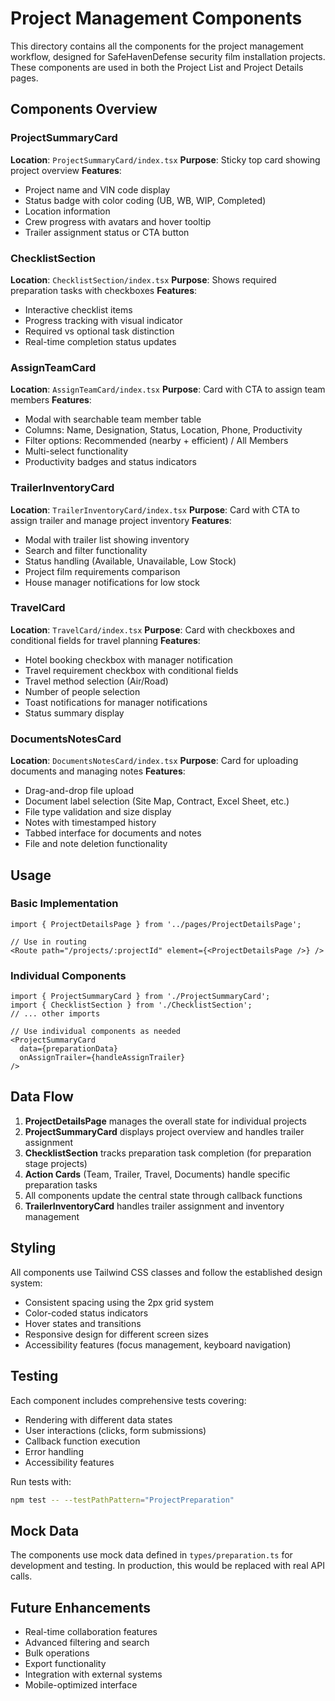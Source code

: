# Project Management Components

This directory contains all the components for the project management workflow, designed for SafeHavenDefense security film installation projects. These components are used in both the Project List and Project Details pages.

## Components Overview

### ProjectSummaryCard
**Location**: `ProjectSummaryCard/index.tsx`
**Purpose**: Sticky top card showing project overview
**Features**:
- Project name and VIN code display
- Status badge with color coding (UB, WB, WIP, Completed)
- Location information
- Crew progress with avatars and hover tooltip
- Trailer assignment status or CTA button

### ChecklistSection
**Location**: `ChecklistSection/index.tsx`
**Purpose**: Shows required preparation tasks with checkboxes
**Features**:
- Interactive checklist items
- Progress tracking with visual indicator
- Required vs optional task distinction
- Real-time completion status updates

### AssignTeamCard
**Location**: `AssignTeamCard/index.tsx`
**Purpose**: Card with CTA to assign team members
**Features**:
- Modal with searchable team member table
- Columns: Name, Designation, Status, Location, Phone, Productivity
- Filter options: Recommended (nearby + efficient) / All Members
- Multi-select functionality
- Productivity badges and status indicators

### TrailerInventoryCard
**Location**: `TrailerInventoryCard/index.tsx`
**Purpose**: Card with CTA to assign trailer and manage project inventory
**Features**:
- Modal with trailer list showing inventory
- Search and filter functionality
- Status handling (Available, Unavailable, Low Stock)
- Project film requirements comparison
- House manager notifications for low stock

### TravelCard
**Location**: `TravelCard/index.tsx`
**Purpose**: Card with checkboxes and conditional fields for travel planning
**Features**:
- Hotel booking checkbox with manager notification
- Travel requirement checkbox with conditional fields
- Travel method selection (Air/Road)
- Number of people selection
- Toast notifications for manager notifications
- Status summary display

### DocumentsNotesCard
**Location**: `DocumentsNotesCard/index.tsx`
**Purpose**: Card for uploading documents and managing notes
**Features**:
- Drag-and-drop file upload
- Document label selection (Site Map, Contract, Excel Sheet, etc.)
- File type validation and size display
- Notes with timestamped history
- Tabbed interface for documents and notes
- File and note deletion functionality

## Usage

### Basic Implementation
```tsx
import { ProjectDetailsPage } from '../pages/ProjectDetailsPage';

// Use in routing
<Route path="/projects/:projectId" element={<ProjectDetailsPage />} />
```

### Individual Components
```tsx
import { ProjectSummaryCard } from './ProjectSummaryCard';
import { ChecklistSection } from './ChecklistSection';
// ... other imports

// Use individual components as needed
<ProjectSummaryCard 
  data={preparationData} 
  onAssignTrailer={handleAssignTrailer} 
/>
```

## Data Flow

1. **ProjectDetailsPage** manages the overall state for individual projects
2. **ProjectSummaryCard** displays project overview and handles trailer assignment
3. **ChecklistSection** tracks preparation task completion (for preparation stage projects)
4. **Action Cards** (Team, Trailer, Travel, Documents) handle specific preparation tasks
5. All components update the central state through callback functions
6. **TrailerInventoryCard** handles trailer assignment and inventory management

## Styling

All components use Tailwind CSS classes and follow the established design system:
- Consistent spacing using the 2px grid system
- Color-coded status indicators
- Hover states and transitions
- Responsive design for different screen sizes
- Accessibility features (focus management, keyboard navigation)

## Testing

Each component includes comprehensive tests covering:
- Rendering with different data states
- User interactions (clicks, form submissions)
- Callback function execution
- Error handling
- Accessibility features

Run tests with:
```bash
npm test -- --testPathPattern="ProjectPreparation"
```

## Mock Data

The components use mock data defined in `types/preparation.ts` for development and testing. In production, this would be replaced with real API calls.

## Future Enhancements

- Real-time collaboration features
- Advanced filtering and search
- Bulk operations
- Export functionality
- Integration with external systems
- Mobile-optimized interface
